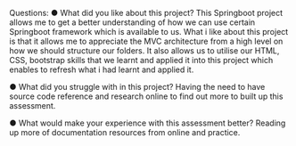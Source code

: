 Questions:
●  	What did you like about this project?
    This Springboot project allows me to get a better understanding of how we can use certain Springboot framework which is available to us. What i like about this project is that it allows me to appreciate the MVC architecture
    from a high level on how we should structure our folders.
    It also allows us to utilise our HTML, CSS, bootstrap skills that we learnt and applied it into this project which enables to refresh what i had learnt and applied it.


●  	What did you struggle with in this project?
    Having the need to have source code reference and research online to find out more to built up this assessment.
    
    
●  	What would make your experience with this assessment better?
    Reading up more of documentation resources from online and practice.

